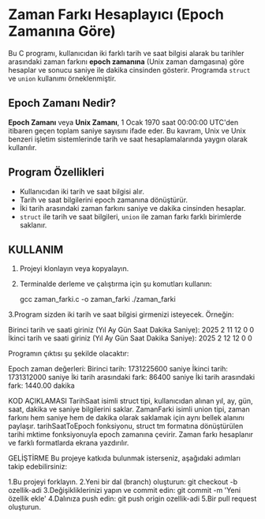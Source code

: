 # Zaman Farkı Hesaplayıcı (Epoch Zamanına Göre)

Bu C programı, kullanıcıdan iki farklı tarih ve saat bilgisi alarak bu tarihler arasındaki zaman farkını **epoch zamanına** (Unix zaman damgasına) göre hesaplar ve sonucu saniye ile dakika cinsinden gösterir. Programda `struct` ve `union` kullanımı örneklenmiştir.

## Epoch Zamanı Nedir?

**Epoch Zamanı** veya **Unix Zamanı**, 1 Ocak 1970 saat 00:00:00 UTC'den itibaren geçen toplam saniye sayısını ifade eder. Bu kavram, Unix ve Unix benzeri işletim sistemlerinde tarih ve saat hesaplamalarında yaygın olarak kullanılır.

## Program Özellikleri
- Kullanıcıdan iki tarih ve saat bilgisi alır.
- Tarih ve saat bilgilerini epoch zamanına dönüştürür.
- İki tarih arasındaki zaman farkını saniye ve dakika cinsinden hesaplar.
- `struct` ile tarih ve saat bilgileri, `union` ile zaman farkı farklı birimlerde saklanır.

## KULLANIM
1. Projeyi klonlayın veya kopyalayın.
2. Terminalde derleme ve çalıştırma için şu komutları kullanın:

   
   gcc zaman_farki.c -o zaman_farki
   ./zaman_farki
   
3.Program sizden iki tarih ve saat bilgisi girmenizi isteyecek. Örneğin:

Birinci tarih ve saati giriniz (Yıl Ay Gün Saat Dakika Saniye): 2025 2 11 12 0 0
İkinci tarih ve saati giriniz (Yıl Ay Gün Saat Dakika Saniye): 2025 2 12 12 0 0


Programın çıktısı şu şekilde olacaktır:

Epoch zaman değerleri:
Birinci tarih: 1731225600 saniye
İkinci tarih: 1731312000 saniye
İki tarih arasındaki fark: 86400 saniye
İki tarih arasındaki fark: 1440.00 dakika


KOD AÇIKLAMASI
TarihSaat isimli struct tipi, kullanıcıdan alınan yıl, ay, gün, saat, dakika ve saniye bilgilerini saklar.
ZamanFarki isimli union tipi, zaman farkını hem saniye hem de dakika olarak saklamak için aynı bellek alanını paylaşır.
tarihSaatToEpoch fonksiyonu, struct tm formatına dönüştürülen tarihi mktime fonksiyonuyla epoch zamanına çevirir.
Zaman farkı hesaplanır ve farklı formatlarda ekrana yazdırılır.



GELİŞTİRME
Bu projeye katkıda bulunmak isterseniz, aşağıdaki adımları takip edebilirsiniz:

1.Bu projeyi forklayın.
2.Yeni bir dal (branch) oluşturun: git checkout -b ozellik-adi
3.Değişikliklerinizi yapın ve commit edin: git commit -m 'Yeni özellik ekle'
4.Dalınıza push edin: git push origin ozellik-adi
5.Bir pull request oluşturun.


